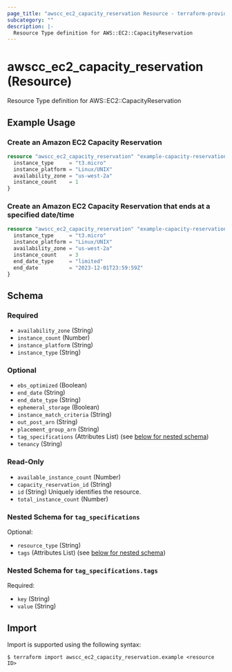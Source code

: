 ```yaml
---
page_title: "awscc_ec2_capacity_reservation Resource - terraform-provider-awscc"
subcategory: ""
description: |-
  Resource Type definition for AWS::EC2::CapacityReservation
---
```


# awscc_ec2_capacity_reservation (Resource)

Resource Type definition for AWS::EC2::CapacityReservation

## Example Usage

### Create an Amazon EC2 Capacity Reservation
```terraform
resource "awscc_ec2_capacity_reservation" "example-capacity-reservation" {
  instance_type     = "t3.micro"
  instance_platform = "Linux/UNIX"
  availability_zone = "us-west-2a"
  instance_count    = 1
}
```

### Create an Amazon EC2 Capacity Reservation that ends at a specified date/time
```terraform
resource "awscc_ec2_capacity_reservation" "example-capacity-reservation-end-date" {
  instance_type     = "t3.micro"
  instance_platform = "Linux/UNIX"
  availability_zone = "us-west-2a"
  instance_count    = 3
  end_date_type     = "limited"
  end_date          = "2023-12-01T23:59:59Z"
}
```

<!-- schema generated by tfplugindocs -->
## Schema

### Required

- `availability_zone` (String)
- `instance_count` (Number)
- `instance_platform` (String)
- `instance_type` (String)

### Optional

- `ebs_optimized` (Boolean)
- `end_date` (String)
- `end_date_type` (String)
- `ephemeral_storage` (Boolean)
- `instance_match_criteria` (String)
- `out_post_arn` (String)
- `placement_group_arn` (String)
- `tag_specifications` (Attributes List) (see [below for nested schema](#nestedatt--tag_specifications))
- `tenancy` (String)

### Read-Only

- `available_instance_count` (Number)
- `capacity_reservation_id` (String)
- `id` (String) Uniquely identifies the resource.
- `total_instance_count` (Number)

<a id="nestedatt--tag_specifications"></a>
### Nested Schema for `tag_specifications`

Optional:

- `resource_type` (String)
- `tags` (Attributes List) (see [below for nested schema](#nestedatt--tag_specifications--tags))

<a id="nestedatt--tag_specifications--tags"></a>
### Nested Schema for `tag_specifications.tags`

Required:

- `key` (String)
- `value` (String)

## Import

Import is supported using the following syntax:

```shell
$ terraform import awscc_ec2_capacity_reservation.example <resource ID>
```